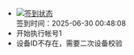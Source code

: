- [![签到状态](https://github.com/womade/Cloud189-Actions/actions/workflows/main.yml/badge.svg?branch=main)](https://github.com/womade/Cloud189-Actions/actions/workflows/main.yml) <br> 签到时间：2025-06-30 00:48:08
- 开始执行帐号1
- 设备ID不存在，需要二次设备校验
